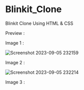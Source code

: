 # Blinkit_Clone
Blinkit Clone Using HTML & CSS

Preview :

Image 1 :

![Screenshot 2023-09-05 232159](https://github.com/Jeba3210/Blinkit_Clone/assets/137270674/432da224-5217-4e54-b412-9a1d1fdb7e2a)

 Image 2 :

![Screenshot 2023-09-05 232214](https://github.com/Jeba3210/Blinkit_Clone/assets/137270674/e7e9bcdf-adb3-4bf8-9382-faecf0f99b59)

Image 3 :
